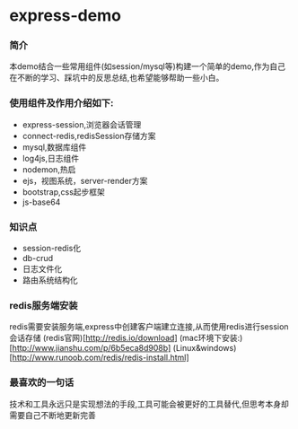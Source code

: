 # express-demo

### 简介

本demo结合一些常用组件(如session/mysql等)构建一个简单的demo,作为自己在不断的学习、踩坑中的反思总结,也希望能够帮助一些小白。

### 使用组件及作用介绍如下:

- express-session,浏览器会话管理
- connect-redis,redisSession存储方案
- mysql,数据库组件
- log4js,日志组件
- nodemon,热启
- ejs，视图系统，server-render方案
- bootstrap,css起步框架
- js-base64

### 知识点

- session-redis化
- db-crud
- 日志文件化
- 路由系统结构化

### redis服务端安装
redis需要安装服务端,express中创建客户端建立连接,从而使用redis进行session会话存储
(redis官网)[http://redis.io/download]
(mac环境下安装:)[http://www.jianshu.com/p/6b5eca8d908b]
(Linux&windows)[http://www.runoob.com/redis/redis-install.html]

### 最喜欢的一句话
技术和工具永远只是实现想法的手段,工具可能会被更好的工具替代,但思考本身却需要自己不断地更新完善